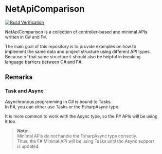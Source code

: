 # NetApiComparison

[![Build Verification](https://github.com/meyerhenning/NetApiComparison/actions/workflows/build_verification.yml/badge.svg)](https://github.com/meyerhenning/NetApiComparison/actions/workflows/build_verification.yml)

NetApiComparison is a collection of controller-based and minimal APIs written in C# and F#.

The main goal of this repository is to provide examples on how to implement the same data and project structure using different API types. Because of that same structure it should also be helpful in breaking language barriers between C# and F#.

## Remarks

### Task and Async

Asynchronous programming in C# is bound to Tasks. <br>
In F#, you can either use Tasks or the FsharpAsync type. <br>

It is more common to work with the Async type, so the F# APIs will be using it too.

> <b>Note:</b> <br> Minimal APIs do not handle the FsharpAsync type correctly. <br>
Thus, the F# Minimal API will be using Tasks until the Async support is updated.